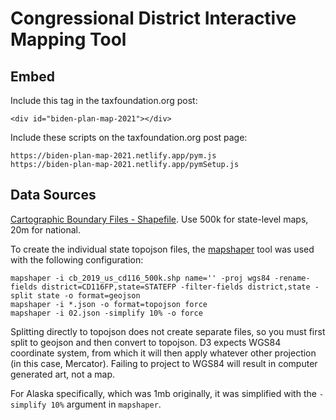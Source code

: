 # Congressional District Interactive Mapping Tool

## Embed

Include this tag in the taxfoundation.org post:

`<div id="biden-plan-map-2021"></div>`

Include these scripts on the taxfoundation.org post page:

    https://biden-plan-map-2021.netlify.app/pym.js
    https://biden-plan-map-2021.netlify.app/pymSetup.js



## Data Sources

[Cartographic Boundary Files - Shapefile](https://www.census.gov/geographies/mapping-files/time-series/geo/cartographic-boundary.html). Use 500k for state-level maps, 20m for national.


To create the individual state topojson files, the [mapshaper](https://github.com/mbloch/mapshaper) tool was used with the following configuration:

```
mapshaper -i cb_2019_us_cd116_500k.shp name='' -proj wgs84 -rename-fields district=CD116FP,state=STATEFP -filter-fields district,state -split state -o format=geojson
mapshaper -i *.json -o format=topojson force
mapshaper -i 02.json -simplify 10% -o force
```

Splitting directly to topojson does not create separate files, so you must first split to geojson and then convert to topojson. D3 expects WGS84 coordinate system, from which it will then apply whatever other projection (in this case, Mercator). Failing to project to WGS84 will result in computer generated art, not a map.

For Alaska specifically, which was 1mb originally, it was simplified with the `-simplify 10%` argument in `mapshaper`.